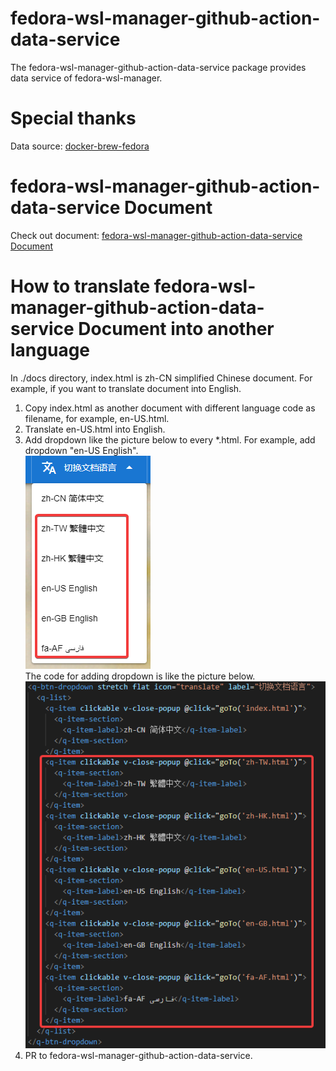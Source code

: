 # fedora-wsl-manager-github-action-data-service
 The fedora-wsl-manager-github-action-data-service package provides data service of fedora-wsl-manager.
# Special thanks
 Data source: [docker-brew-fedora](https://github.com/fedora-cloud/docker-brew-fedora)
# fedora-wsl-manager-github-action-data-service Document
 Check out document: [fedora-wsl-manager-github-action-data-service Document](https://cnoctave.github.io/fedora-wsl-manager-github-action-data-service/index.html)
# How to translate fedora-wsl-manager-github-action-data-service Document into another language
 In ./docs directory, index.html is zh-CN simplified Chinese document. 
 For example, if you want to translate document into English.
 1. Copy index.html as another document with different language code as filename, 
 for example, en-US.html.
 2. Translate en-US.html into English.
 3. Add dropdown like the picture below to every *.html. 
 For example, add dropdown "en-US English".  
 ![the dropdown looking](./docs/translate_dropdown.png)  
 The code for adding dropdown is like the picture below.  
 ![the dropdown code](./docs/translate_dropdown_code.png) 
 4. PR to fedora-wsl-manager-github-action-data-service.